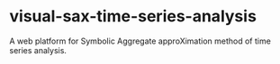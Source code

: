 # visual-sax-time-series-analysis
A web platform for Symbolic Aggregate approXimation method of time series analysis.
